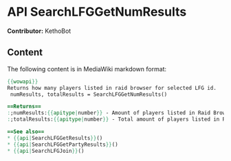 # API SearchLFGGetNumResults

**Contributor:** KethoBot

## Content

The following content is in MediaWiki markdown format:

```mediawiki
{{wowapi}}
Returns how many players listed in raid browser for selected LFG id.
 numResults, totalResults = SearchLFGGetNumResults()

==Returns==
:;numResults:{{apitype|number}} - Amount of players listed in Raid Browser (displayed?)
:;totalResults:{{apitype|number}} - Total amount of players listed in Raid Browser

==See also==
* {{api|SearchLFGGetResults}}()
* {{api|SearchLFGGetPartyResults}}()
* {{api|SearchLFGJoin}}()
```